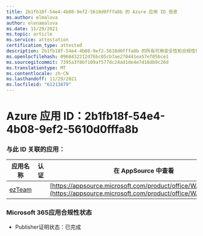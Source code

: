 ```yaml
---
title: 2b1fb18f-54e4-4b08-9ef2-5610d0fffa8b 的 Azure 应用 ID 信息
ms.author: elmalova
author: elenamalova
ms.date: 11/29/2021
ms.topic: article
ms.service: attestation
certification_type: attested
description: 2b1fb18f-54e4-4b08-9ef2-5610d0fffa8b 的所有可用安全性和合规性信息。
ms.openlocfilehash: 0968432212d76bc05cb7ae270441ea57ef05bce1
ms.sourcegitcommit: 7395a3f8bf109af577dc24ad1de4e7d18db9c26d
ms.translationtype: MT
ms.contentlocale: zh-CN
ms.lasthandoff: 11/29/2021
ms.locfileid: "61213879"
---
```

# <a name="azure-app-id-2b1fb18f-54e4-4b08-9ef2-5610d0fffa8b"></a>Azure 应用 ID：2b1fb18f-54e4-4b08-9ef2-5610d0fffa8b


### <a name="apps-associated-with-this-id"></a>与此 ID 关联的应用：
| **应用名称** | **认证** | **在 AppSource 中查看** |
|--------------|---------------|-----------------------|
| [ezTeam](https://docs.microsoft.com/microsoft-365-app-certification/forward/WA200002546) |  | [https://appsource.microsoft.com/product/office/WA200002546](https://appsource.microsoft.com/product/office/WA200002546) |

### <a name="microsoft-365-app-compliance-status"></a>Microsoft 365应用合规性状态
- Publisher证明状态：已完成
